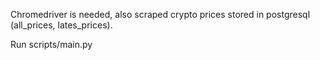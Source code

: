 Chromedriver is needed, also scraped crypto prices stored in postgresql (all_prices, lates_prices).

Run scripts/main.py
